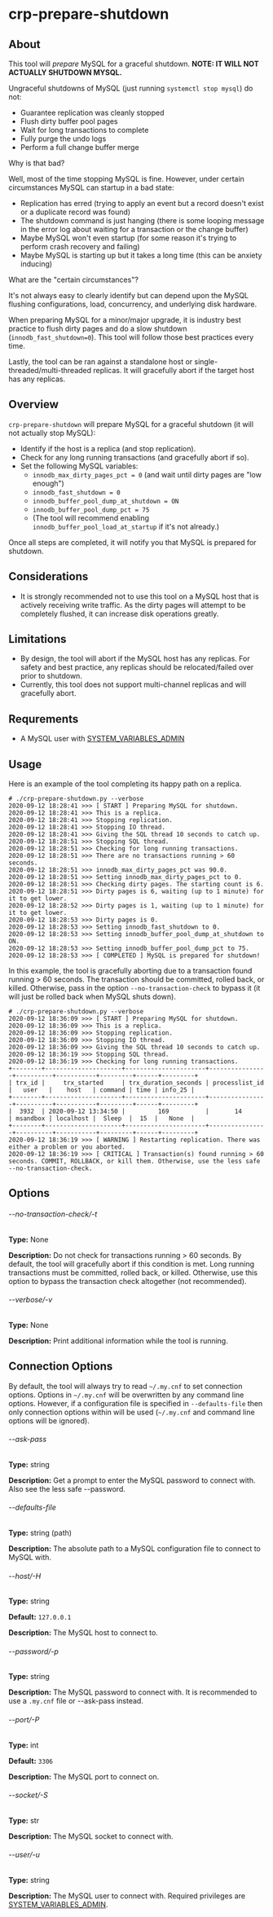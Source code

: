 # crp-prepare-shutdown

## About

This tool will *prepare* MySQL for a graceful shutdown. **NOTE: IT WILL NOT ACTUALLY SHUTDOWN MYSQL.**

Ungraceful shutdowns of MySQL (just running `systemctl stop mysql`) do not:

- Guarantee replication was cleanly stopped
- Flush dirty buffer pool pages
- Wait for long transactions to complete
- Fully purge the undo logs
- Perform a full change buffer merge

Why is that bad?

Well, most of the time stopping MySQL is fine. However, under certain circumstances MySQL can startup in a bad state:

- Replication has erred (trying to apply an event but a record doesn't exist or a duplicate record was found)
- The shutdown command is just hanging (there is some looping message in the error log about waiting for a transaction or the change buffer)
- Maybe MySQL won't even startup (for some reason it's trying to perform crash recovery and failing)
- Maybe MySQL is starting up but it takes a long time (this can be anxiety inducing)

What are the "certain circumstances"?

It's not always easy to clearly identify but can depend upon the MySQL flushing configurations, load, concurrency, and underlying disk hardware.

When preparing MySQL for a minor/major upgrade, it is industry best practice to flush dirty pages and do a slow shutdown (`innodb_fast_shutdown=0`). This tool will follow those best practices every time.

Lastly, the tool can be ran against a standalone host or single-threaded/multi-threaded replicas. It will gracefully abort if the target host has any replicas.

## Overview

`crp-prepare-shutdown` will prepare MySQL for a graceful shutdown (it will not actually stop MySQL):

- Identify if the host is a replica (and stop replication).
- Check for any long running transactions (and gracefully abort if so).
- Set the following MySQL variables:
	- `innodb_max_dirty_pages_pct = 0` (and wait until dirty pages are "low enough")
	- `innodb_fast_shutdown = 0`
	- `innodb_buffer_pool_dump_at_shutdown = ON`
	- `innodb_buffer_pool_dump_pct = 75`
	- (The tool will recommend enabling `innodb_buffer_pool_load_at_startup` if it's not already.)

Once all steps are completed, it will notify you that MySQL is prepared for shutdown.

## Considerations

- It is strongly recommended not to use this tool on a MySQL host that is actively receiving write traffic. As the dirty pages will attempt to be completely flushed, it can increase disk operations greatly.

## Limitations

- By design, the tool will abort if the MySQL host has any replicas. For safety and best practice, any replicas should be relocated/failed over prior to shutdown.
- Currently, this tool does not support multi-channel replicas and will gracefully abort.

## Requrements

- A MySQL user with [SYSTEM_VARIABLES_ADMIN](https://dev.mysql.com/doc/refman/8.0/en/privileges-provided.html#priv_system-variables-admin)

## Usage

Here is an example of the tool completing its happy path on a replica.

```
# ./crp-prepare-shutdown.py --verbose
2020-09-12 18:28:41 >>> [ START ] Preparing MySQL for shutdown.
2020-09-12 18:28:41 >>> This is a replica.
2020-09-12 18:28:41 >>> Stopping replication.
2020-09-12 18:28:41 >>> Stopping IO thread.
2020-09-12 18:28:41 >>> Giving the SQL thread 10 seconds to catch up.
2020-09-12 18:28:51 >>> Stopping SQL thread.
2020-09-12 18:28:51 >>> Checking for long running transactions.
2020-09-12 18:28:51 >>> There are no transactions running > 60 seconds.
2020-09-12 18:28:51 >>> innodb_max_dirty_pages_pct was 90.0.
2020-09-12 18:28:51 >>> Setting innodb_max_dirty_pages_pct to 0.
2020-09-12 18:28:51 >>> Checking dirty pages. The starting count is 6.
2020-09-12 18:28:51 >>> Dirty pages is 6, waiting (up to 1 minute) for it to get lower.
2020-09-12 18:28:52 >>> Dirty pages is 1, waiting (up to 1 minute) for it to get lower.
2020-09-12 18:28:53 >>> Dirty pages is 0.
2020-09-12 18:28:53 >>> Setting innodb_fast_shutdown to 0.
2020-09-12 18:28:53 >>> Setting innodb_buffer_pool_dump_at_shutdown to ON.
2020-09-12 18:28:53 >>> Setting innodb_buffer_pool_dump_pct to 75.
2020-09-12 18:28:53 >>> [ COMPLETED ] MySQL is prepared for shutdown!
```

In this example, the tool is gracefully aborting due to a transaction found running > 60 seconds. The transaction should be committed, rolled back, or killed. Otherwise, pass in the option `--no-transaction-check` to bypass it (it will just be rolled back when MySQL shuts down).

```
# ./crp-prepare-shutdown.py --verbose
2020-09-12 18:36:09 >>> [ START ] Preparing MySQL for shutdown.
2020-09-12 18:36:09 >>> This is a replica.
2020-09-12 18:36:09 >>> Stopping replication.
2020-09-12 18:36:09 >>> Stopping IO thread.
2020-09-12 18:36:09 >>> Giving the SQL thread 10 seconds to catch up.
2020-09-12 18:36:19 >>> Stopping SQL thread.
2020-09-12 18:36:19 >>> Checking for long running transactions.
+--------+---------------------+----------------------+----------------+----------+-----------+---------+------+---------+
| trx_id |     trx_started     | trx_duration_seconds | processlist_id |   user   |    host   | command | time | info_25 |
+--------+---------------------+----------------------+----------------+----------+-----------+---------+------+---------+
|  3932  | 2020-09-12 13:34:50 |         169          |       14       | msandbox | localhost |  Sleep  |  15  |   None  |
+--------+---------------------+----------------------+----------------+----------+-----------+---------+------+---------+
2020-09-12 18:36:19 >>> [ WARNING ] Restarting replication. There was either a problem or you aborted.
2020-09-12 18:36:19 >>> [ CRITICAL ] Transaction(s) found running > 60 seconds. COMMIT, ROLLBACK, or kill them. Otherwise, use the less safe --no-transaction-check.
```
## Options

###### --no-transaction-check/-t

**Type:** None

**Description:** Do not check for transactions running > 60 seconds. By default, the tool will gracefully abort if this condition is met. Long running transactions must be committed, rolled back, or killed. Otherwise, use this option to bypass the transaction check altogether (not recommended).

###### --verbose/-v

**Type:** None

**Description:** Print additional information while the tool is running.

## Connection Options

By default, the tool will always try to read `~/.my.cnf` to set connection options. Options in `~/.my.cnf` will be overwritten by any command line options. However, if a configuration file is specified in `--defaults-file` then only connection options within will be used (`~/.my.cnf` and command line options will be ignored).

###### --ask-pass

**Type:** string

**Description:** Get a prompt to enter the MySQL password to connect with. Also see the less safe --password.

###### --defaults-file

**Type:** string (path)

**Description:** The absolute path to a MySQL configuration file to connect to MySQL with.

###### --host/-H

**Type:** string

**Default:** `127.0.0.1`

**Description:** The MySQL host to connect to.

###### --password/-p

**Type:** string

**Description:** The MySQL password to connect with. It is recommended to use a `.my.cnf` file or --ask-pass instead.

###### --port/-P

**Type:** int

**Default:** `3306`

**Description:** The MySQL port to connect on.

###### --socket/-S

**Type:** str

**Description:** The MySQL socket to connect with.

###### --user/-u

**Type:** string

**Description:** The MySQL user to connect with. Required privileges are [SYSTEM_VARIABLES_ADMIN](https://dev.mysql.com/doc/refman/8.0/en/privileges-provided.html#priv_system-variables-admin).
